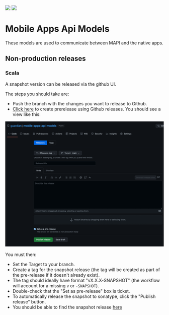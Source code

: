 <img src="https://img.shields.io/github/v/release/guardian/mobile-apps-api-models?label=schema%20version">
<img src="https://img.shields.io/maven-central/v/com.gu/mobile-apps-api-models_2.12?label=scala%202.12">

# Mobile Apps Api Models

These models are used to communicate between MAPI and the native apps.

## Non-production releases

### Scala

A snapshot version can be released via the github UI.

The steps you should take are:
- Push the branch with the changes you want to release to Github.
- [Click here](https://github.com/guardian/mobile-apps-api-models/releases/new?prerelease=true) to create prerelease using Github releases. You should see a view like this:

<img src="./docs/images/scala-pre-release.png">

You must then:
- Set the Target to your branch.
- Create a tag for the snapshot release (the tag will be created as part of the pre-release if it doesn't already exist).
- The tag should ideally have format "vX.X.X-SNAPSHOT" (the workflow will account for a missing `v` or `-SNAPSHOT`).
- Double-check that the "Set as pre-release" box is ticket.
- To automatically release the snapshot to sonatype, click the "Publish release" button.
- You should be able to find the snapshot release [here](https://oss.sonatype.org/content/repositories/snapshots/com/gu/)